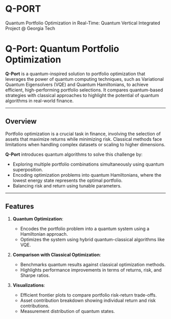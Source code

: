 # Q-PORT
Quantum Portfolio Optimization in Real-Time: Quantum Vertical Integrated Project @ Georgia Tech
# Q-Port: Quantum Portfolio Optimization

**Q-Port** is a quantum-inspired solution to portfolio optimization that leverages the power of quantum computing techniques, such as Variational Quantum Eigensolvers (VQE) and Quantum Hamiltonians, to achieve efficient, high-performing portfolio selections. It compares quantum-based strategies with classical approaches to highlight the potential of quantum algorithms in real-world finance.

---

## **Overview**

Portfolio optimization is a crucial task in finance, involving the selection of assets that maximize returns while minimizing risk. Classical methods face limitations when handling complex datasets or scaling to higher dimensions. 

**Q-Port** introduces quantum algorithms to solve this challenge by:
- Exploring multiple portfolio combinations simultaneously using quantum superposition.
- Encoding optimization problems into quantum Hamiltonians, where the lowest energy state represents the optimal portfolio.
- Balancing risk and return using tunable parameters.

---

## **Features**

1. **Quantum Optimization**:
   - Encodes the portfolio problem into a quantum system using a Hamiltonian approach.
   - Optimizes the system using hybrid quantum-classical algorithms like VQE.
   
2. **Comparison with Classical Optimization**:
   - Benchmarks quantum results against classical optimization methods.
   - Highlights performance improvements in terms of returns, risk, and Sharpe ratios.

3. **Visualizations**:
   - Efficient frontier plots to compare portfolio risk-return trade-offs.
   - Asset contribution breakdown showing individual return and risk contributions.
   - Measurement distribution of quantum states.

